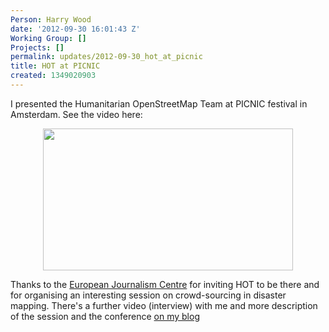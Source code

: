 ```yaml
---
Person: Harry Wood
date: '2012-09-30 16:01:43 Z'
Working Group: []
Projects: []
permalink: updates/2012-09-30_hot_at_picnic
title: HOT at PICNIC
created: 1349020903
---
```

<p>I presented the Humanitarian OpenStreetMap Team at PICNIC festival in Amsterdam. See the video here:</p><center><a href="https://vimeo.com/49951763"><img src="/sites/default/files/HOT-PICNIC-presentation_0.jpg" alt="" height="227" width="400"></a></center><p>Thanks to the <a href="http://www.ejc.nl">European Journalism Centre</a> for inviting HOT to be there and for organising an interesting session on crowd-sourcing in disaster mapping. There's a further video (interview) with me and more description of the session and the conference <a href="http://www.harrywood.co.uk/blog/2012/09/28/hot-at-picnic/">on my blog</a></p>
